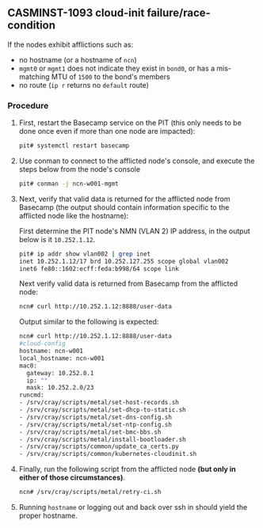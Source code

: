 ## CASMINST-1093 cloud-init failure/race-condition
If the nodes exhibit afflictions such as:
- no hostname (or a hostname of `ncn`)
- `mgmt0` or `mgmt1` does not indicate they exist in `bond0`, or has a mis-matching MTU of `1500` to the bond's members
- no route (`ip r` returns no `default` route)

### Procedure
1. First, restart the Basecamp service on the PIT (this only needs to be done once even if more than one node are impacted):
    ```bash
    pit# systemctl restart basecamp
    ```

2. Use conman to connect to the afflicted node's console, and execute the steps below from the node's console
    ```bash
    pit# conman -j ncn-w001-mgmt
    ```

3. Next, verify that valid data is returned for the afflicted node from Basecamp (the output should contain information 
  specific to the afflicted node like the hostname):

    First determine the PIT node's NMN (VLAN 2) IP address, in the output below is it `10.252.1.12`.
    ```bash
    pit# ip addr show vlan002 | grep inet
    inet 10.252.1.12/17 brd 10.252.127.255 scope global vlan002
    inet6 fe80::1602:ecff:feda:b998/64 scope link
    ```

    Next verify valid data is returned from Basecamp from the afflicted node:
    ```bash
    ncn# curl http://10.252.1.12:8888/user-data
    ```

    Output similar to the following is expected:
    ```bash
    ncn# curl http://10.252.1.12:8888/user-data
    #cloud-config
    hostname: ncn-w001
    local_hostname: ncn-w001
    mac0:
      gateway: 10.252.0.1
      ip: ""
      mask: 10.252.2.0/23
    runcmd:
    - /srv/cray/scripts/metal/set-host-records.sh
    - /srv/cray/scripts/metal/set-dhcp-to-static.sh
    - /srv/cray/scripts/metal/set-dns-config.sh
    - /srv/cray/scripts/metal/set-ntp-config.sh
    - /srv/cray/scripts/metal/set-bmc-bbs.sh
    - /srv/cray/scripts/metal/install-bootloader.sh
    - /srv/cray/scripts/common/update_ca_certs.py
    - /srv/cray/scripts/common/kubernetes-cloudinit.sh
    ```

    
4. Finally, run the following script from the afflicted node **(but only in either of those circumstances)**.
    ```bash
    ncn# /srv/cray/scripts/metal/retry-ci.sh
    ```

5. Running `hostname` or logging out and back over ssh in should yield the proper hostname.